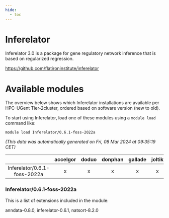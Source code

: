 ```yaml
---
hide:
  - toc
---
```


Inferelator
===========


Inferelator 3.0 is a package for gene regulatory network inference that is based on regularized regression.

https://github.com/flatironinstitute/inferelator
# Available modules


The overview below shows which Inferelator installations are available per HPC-UGent Tier-2cluster, ordered based on software version (new to old).

To start using Inferelator, load one of these modules using a `module load` command like:

```shell
module load Inferelator/0.6.1-foss-2022a
```

*(This data was automatically generated on Fri, 08 Mar 2024 at 09:35:19 CET)*  

| |accelgor|doduo|donphan|gallade|joltik|skitty|
| :---: | :---: | :---: | :---: | :---: | :---: | :---: |
|Inferelator/0.6.1-foss-2022a|x|x|x|x|x|x|


### Inferelator/0.6.1-foss-2022a

This is a list of extensions included in the module:

anndata-0.8.0, inferelator-0.6.1, natsort-8.2.0